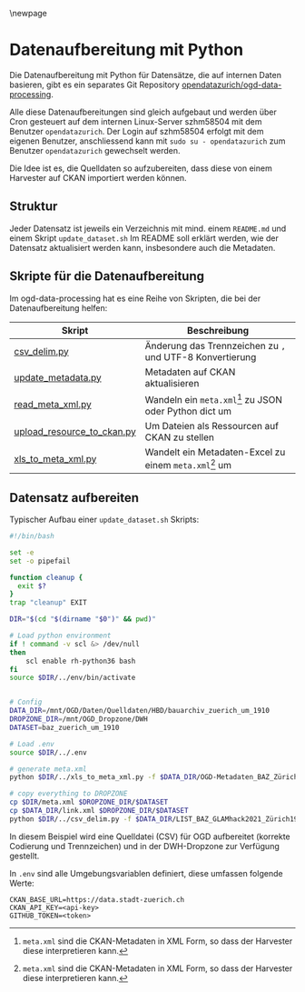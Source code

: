 \newpage

Datenaufbereitung mit Python
============================

Die Datenaufbereitung mit Python für Datensätze, die auf internen Daten basieren, gibt es ein separates Git Repository [opendatazurich/ogd-data-processing](https://github.com/opendatazurich/ogd-data-processing).

Alle diese Datenaufbereitungen sind gleich aufgebaut und werden über Cron gesteuert auf dem internen Linux-Server szhm58504 mit dem Benutzer `opendatazurich`.
Der Login auf szhm58504 erfolgt mit dem eigenen Benutzer, anschliessend kann mit `sudo su - opendatazurich` zum Benutzer `opendatazurich` gewechselt werden.

Die Idee ist es, die Quelldaten so aufzubereiten, dass diese von einem Harvester auf CKAN importiert werden können.

## Struktur

Jeder Datensatz ist jeweils ein Verzeichnis mit mind. einem `README.md` und einem Skript `update_dataset.sh`
Im README soll erklärt werden, wie der Datensatz aktualisiert werden kann, insbesondere auch die Metadaten.

## Skripte für die Datenaufbereitung

Im ogd-data-processing hat es eine Reihe von Skripten, die bei der Datenaufbereitung helfen:

| Skript                         | Beschreibung                                                   |
|--------------------------------|----------------------------------------------------------------|
| [csv_delim.py][]               | Änderung das Trennzeichen zu `,` und UTF-8 Konvertierung       |
| [update_metadata.py][]         | Metadaten auf CKAN aktualisieren                               |
| [read_meta_xml.py][]           | Wandeln ein `meta.xml`[^metaxml] zu JSON oder Python dict um   |
| [upload_resource_to_ckan.py][] | Um Dateien als Ressourcen auf CKAN zu stellen                  |
| [xls_to_meta_xml.py][]         | Wandelt ein Metadaten-Excel zu einem `meta.xml`[^metaxml] um   |

[csv_delim.py]: https://github.com/opendatazurich/ogd-data-processing/blob/main/csv_delim.py
[update_metadata.py]: https://github.com/opendatazurich/ogd-data-processing/blob/main/update_metadata.py
[read_meta_xml.py]: https://github.com/opendatazurich/ogd-data-processing/blob/main/read_meta_xml.py
[upload_resource_to_ckan.py]: https://github.com/opendatazurich/ogd-data-processing/blob/main/upload_resource_to_ckan.py
[xls_to_meta_xml.py]: https://github.com/opendatazurich/ogd-data-processing/blob/main/xls_to_meta_xml.py

## Datensatz aufbereiten

Typischer Aufbau einer `update_dataset.sh` Skripts:

```bash
#!/bin/bash

set -e
set -o pipefail

function cleanup {
  exit $?
}
trap "cleanup" EXIT

DIR="$(cd "$(dirname "$0")" && pwd)"

# Load python environment
if ! command -v scl &> /dev/null
then
    scl enable rh-python36 bash
fi
source $DIR/../env/bin/activate


# Config
DATA_DIR=/mnt/OGD/Daten/Quelldaten/HBD/bauarchiv_zuerich_um_1910
DROPZONE_DIR=/mnt/OGD_Dropzone/DWH
DATASET=baz_zuerich_um_1910

# Load .env
source $DIR/../.env

# generate meta.xml
python $DIR/../xls_to_meta_xml.py -f $DATA_DIR/OGD-Metadaten_BAZ_Zürich1910.xlsx -o $DIR/meta.xml

# copy everything to DROPZONE
cp $DIR/meta.xml $DROPZONE_DIR/$DATASET
cp $DATA_DIR/link.xml $DROPZONE_DIR/$DATASET
python $DIR/../csv_delim.py -f $DATA_DIR/LIST_BAZ_GLAMhack2021_Zürich1910.csv -d ";" -e cp1252 > $DROPZONE_DIR/$DATASET/baz_zuerich_um_1910.csv 
```

In diesem Beispiel wird eine Quelldatei (CSV) für OGD aufbereitet (korrekte Codierung und Trennzeichen) und in der DWH-Dropzone zur Verfügung gestellt.

In `.env` sind alle Umgebungsvariablen definiert, diese umfassen folgende Werte: 

```
CKAN_BASE_URL=https://data.stadt-zuerich.ch
CKAN_API_KEY=<api-key>
GITHUB_TOKEN=<token>
```

[^metaxml]: `meta.xml` sind die CKAN-Metadaten in XML Form, so dass der Harvester diese interpretieren kann.
